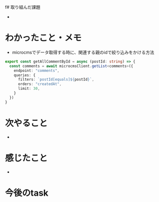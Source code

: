f# 取り組んだ課題

- 

# わかったこと・メモ

+ microcmsでデータ取得する時に、関連する親のidで絞り込みをかける方法
```typescript
export const getAllCommentById = async (postId: string) => {
  const comments = await microcmsClient.getList<comments>({
    endpoint: "comments",
    queries: {
      filters: `postId[equals]${postId}`,
      orders: "createdAt",
      limit: 30,
    }
  })
}
```



# 次やること

- 
# 感じたこと
+ 

# 今後のtask


